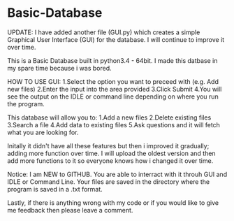 # Basic-Database

UPDATE:
I have added another file (GUI.py) which creates
a simple Graphical User Interface (GUI) for the
database. I will continue to improve it over time.

This is a Basic Database built in python3.4 - 64bit.
I made this datbase in my spare time because i was bored.

HOW TO USE GUI:
1.Select the option you want to preceed with (e.g. Add new files)
2.Enter the input into the area provided
3.Click Submit
4.You will see the output on the IDLE or command line depending
on where you run the program.

This database will allow you to:
1.Add a new files
2.Delete existing files
3.Search a file
4.Add data to existing files
5.Ask questions and it will fetch what you are looking for.

Initally it didn't have all these features but then i improved it gradually; adding more function over time.
I will upload the oldest version and then add more functions to it so everyone knows how i changed it over time. 

Notice:
I am NEW to GITHUB.
You are able to interract with it throuh GUI and IDLE or Command Line.
Your files are saved in the directory where the program is saved in a .txt format. 

Lastly, if there is anything wrong with my code or if you would like to give me feedback then please leave a comment.
